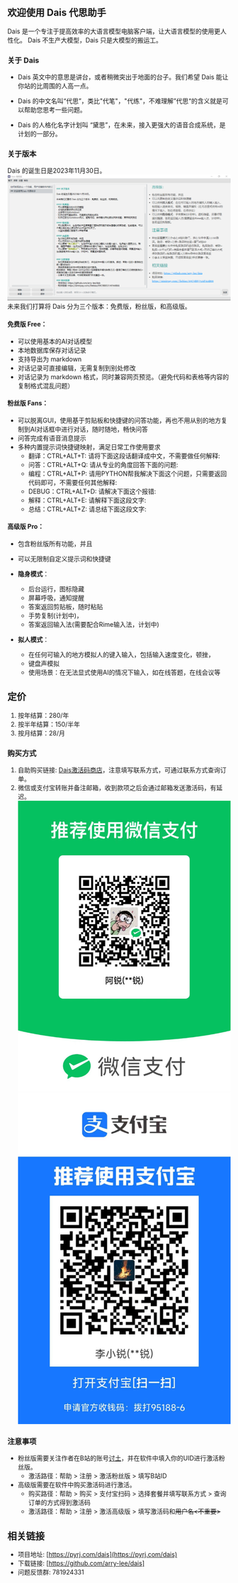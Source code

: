 ## 欢迎使用 Dais 代思助手

Dais 是一个专注于提高效率的大语言模型电脑客户端，让大语言模型的使用更人性化。
Dais 不生产大模型，Dais 只是大模型的搬运工。

### 关于 Dais
- Dais 英文中的意思是讲台，或者稍微突出于地面的台子。我们希望 Dais 能让你站的比周围的人高一点。

- Dais 的中文名叫“代思”，类比"代笔"，"代练"，不难理解”代思“的含义就是可以帮助您思考一些问题。

- Dais 的人格化名字计划叫 “黛思”，在未来，接入更强大的语音合成系统，是计划的一部分。

### 关于版本

Dais 的诞生日是2023年11月30日。
![screenshot](statics/share.png)
未来我们打算将 Dais 分为三个版本：免费版，粉丝版，和高级版。


#### 免费版 Free：
- 可以使用基本的AI对话模型
- 本地数据库保存对话记录
- 支持导出为 markdown
- 对话记录可直接编辑，无需复制到别处修改
- 对话记录为 markdown 格式，同时兼容网页预览。（避免代码和表格等内容的复制格式混乱问题）

#### 粉丝版 Fans：
- 可以脱离GUI，使用基于剪贴板和快捷键的问答功能，再也不用从别的地方复制到AI对话框中进行对话，随时随地，畅快问答
- 问答完成有语音消息提示
- 多种内置提示词快捷键映射，满足日常工作使用要求
  - 翻译：CTRL+ALT+T: 请将下面这段话翻译成中文，不需要做任何解释:
  - 问答：CTRL+ALT+Q: 请从专业的角度回答下面的问题:
  - 编程：CTRL+ALT+P: 请用PYTHON帮我解决下面这个问题，只需要返回代码即可，不需要任何其他解释:
  - DEBUG：CTRL+ALT+D: 请解决下面这个报错:
  - 解释：CTRL+ALT+E: 请解释下面这段文字:
  - 总结：CTRL+ALT+Z: 请总结下面这段文字:

#### 高级版 Pro：
- 包含粉丝版所有功能，并且
- 可以无限制自定义提示词和快捷键
- **隐身模式**：
  - 后台运行，图标隐藏
  - 屏幕呼吸，通知提醒
  - 答案返回剪贴板，随时粘贴
  - 手势复制(计划中)，
  - 答案返回输入法(需要配合Rime输入法，计划中)
  
- **拟人模式**：
  - 在任何可输入的地方模拟人的键入输入，包括输入速度变化，顿挫，
  - 键盘声模拟
  - 使用场景：在无法显式使用AI的情况下输入，如在线答题，在线会议等

## 定价

1. 按年结算：280/年
2. 按半年结算：150/半年
3. 按月结算：28/月

### 购买方式

1. 自助购买链接: [Dais激活码商店](https://aimirpay.com//liebiao/09C9B8531AFAAB66)，注意填写联系方式，可通过联系方式查询订单。
2. 微信或支付宝转账并备注邮箱，收到款项之后会通过邮箱发送激活码，有延迟。
![wechat](statics/wxpay.jpg)
![alipay](statics/alipay.jpg)

### 注意事项
- 粉丝版需要关注作者在B站的账号[讨土](https://space.bilibili.com/263505688)，并在软件中填入你的UID进行激活粉丝版。
  - 激活路径：帮助 > 注册 > 激活粉丝版 > 填写B站ID
- 高级版需要在软件中购买激活码进行激活。
  - 购买路径：帮助 > 购买 > 支付宝扫码 > 选择套餐并填写联系方式 > 查询订单的方式得到激活码
  - 激活路径：帮助 > 注册 > 激活高级版 > 填写激活码和~~用户名<不重要>~~

## 相关链接
- 项目地址: [https://pyrj.com/dais](https://pyrj.com/dais)
- 下载链接: [https://github.com/arry-lee/dais]
- 问题反馈群: 781924331
